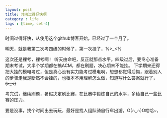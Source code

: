 ```yaml
---
layout: post
title: 时间过得好快啊
category : life 
tags : [time, cet-4]
---
```


时间过得好快，从使用这个github博客开始，已经过了一个月了。

明天，就是我第二次考四级的时候了，第一次挂了，%>_<%

这次还是裸考，裸考啊！
听天由命吧，反正就那点水平。四级过后，要专心准备期末考试，大半个学期都在搞ACM，都在刷题，决心期末不能挂。
下学期来还得把大挂的模电考过，但是真心没有实力能考过模电啊，想想都觉得后悔，跟着别人的步骤走我是断然不会挂的，也根本不用理解怎么做，知道写什么答案就行了，~~~~(>_<)~~~~ 

考完试，继续刷题，暑假决定刷比赛，在比赛中锻炼自己的水平，多给自己一些比赛的压力。

要是没事，找个时间出去玩玩，最好是找人组队骑自行车出游，O(∩_∩)O哈哈~，

